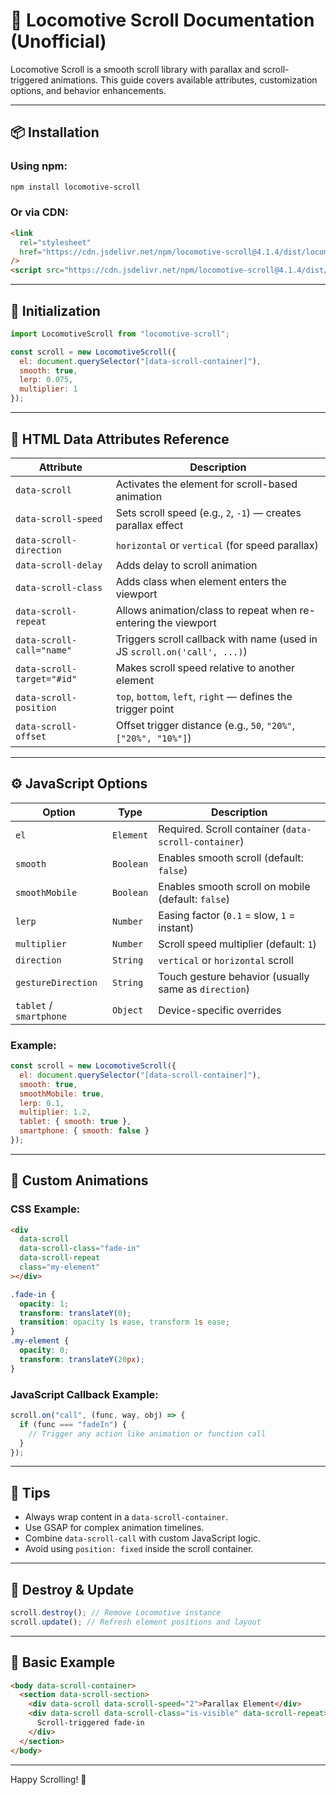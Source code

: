 # 🚄 Locomotive Scroll Documentation (Unofficial)

Locomotive Scroll is a smooth scroll library with parallax and scroll-triggered animations. This guide covers available attributes, customization options, and behavior enhancements.

---

## 📦 Installation

### Using npm:

```bash
npm install locomotive-scroll
```

### Or via CDN:

```html
<link
  rel="stylesheet"
  href="https://cdn.jsdelivr.net/npm/locomotive-scroll@4.1.4/dist/locomotive-scroll.min.css"
/>
<script src="https://cdn.jsdelivr.net/npm/locomotive-scroll@4.1.4/dist/locomotive-scroll.min.js"></script>
```

---

## 🚀 Initialization

```js
import LocomotiveScroll from "locomotive-scroll";

const scroll = new LocomotiveScroll({
  el: document.querySelector("[data-scroll-container]"),
  smooth: true,
  lerp: 0.075,
  multiplier: 1
});
```

---

## 🔖 HTML Data Attributes Reference

| Attribute                  | Description                                                              |
| -------------------------- | ------------------------------------------------------------------------ |
| `data-scroll`              | Activates the element for scroll-based animation                         |
| `data-scroll-speed`        | Sets scroll speed (e.g., `2`, `-1`) — creates parallax effect            |
| `data-scroll-direction`    | `horizontal` or `vertical` (for speed parallax)                          |
| `data-scroll-delay`        | Adds delay to scroll animation                                           |
| `data-scroll-class`        | Adds class when element enters the viewport                              |
| `data-scroll-repeat`       | Allows animation/class to repeat when re-entering the viewport           |
| `data-scroll-call="name"`  | Triggers scroll callback with name (used in JS `scroll.on('call', ...)`) |
| `data-scroll-target="#id"` | Makes scroll speed relative to another element                           |
| `data-scroll-position`     | `top`, `bottom`, `left`, `right` — defines the trigger point             |
| `data-scroll-offset`       | Offset trigger distance (e.g., `50`, `"20%"`, `["20%", "10%"]`)          |

---

## ⚙️ JavaScript Options

| Option                  | Type      | Description                                          |
| ----------------------- | --------- | ---------------------------------------------------- |
| `el`                    | `Element` | Required. Scroll container (`data-scroll-container`) |
| `smooth`                | `Boolean` | Enables smooth scroll (default: `false`)             |
| `smoothMobile`          | `Boolean` | Enables smooth scroll on mobile (default: `false`)   |
| `lerp`                  | `Number`  | Easing factor (`0.1` = slow, `1` = instant)          |
| `multiplier`            | `Number`  | Scroll speed multiplier (default: `1`)               |
| `direction`             | `String`  | `vertical` or `horizontal` scroll                    |
| `gestureDirection`      | `String`  | Touch gesture behavior (usually same as `direction`) |
| `tablet` / `smartphone` | `Object`  | Device-specific overrides                            |

### Example:

```js
const scroll = new LocomotiveScroll({
  el: document.querySelector("[data-scroll-container]"),
  smooth: true,
  smoothMobile: true,
  lerp: 0.1,
  multiplier: 1.2,
  tablet: { smooth: true },
  smartphone: { smooth: false }
});
```

---

## 🎨 Custom Animations

### CSS Example:

```html
<div
  data-scroll
  data-scroll-class="fade-in"
  data-scroll-repeat
  class="my-element"
></div>
```

```css
.fade-in {
  opacity: 1;
  transform: translateY(0);
  transition: opacity 1s ease, transform 1s ease;
}
.my-element {
  opacity: 0;
  transform: translateY(20px);
}
```

### JavaScript Callback Example:

```js
scroll.on("call", (func, way, obj) => {
  if (func === "fadeIn") {
    // Trigger any action like animation or function call
  }
});
```

---

## 🧩 Tips

- Always wrap content in a `data-scroll-container`.
- Use GSAP for complex animation timelines.
- Combine `data-scroll-call` with custom JavaScript logic.
- Avoid using `position: fixed` inside the scroll container.

---

## 🔁 Destroy & Update

```js
scroll.destroy(); // Remove Locomotive instance
scroll.update(); // Refresh element positions and layout
```

---

## 🧪 Basic Example

```html
<body data-scroll-container>
  <section data-scroll-section>
    <div data-scroll data-scroll-speed="2">Parallax Element</div>
    <div data-scroll data-scroll-class="is-visible" data-scroll-repeat>
      Scroll-triggered fade-in
    </div>
  </section>
</body>
```

---

Happy Scrolling! 🚀
